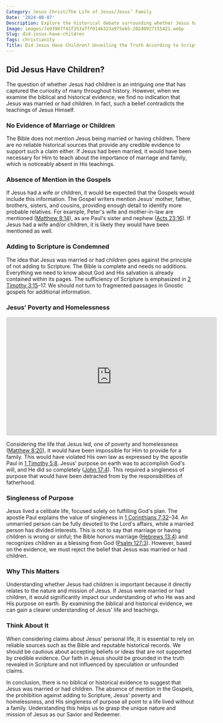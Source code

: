 ```yaml
---
Category: Jesus Christ/The Life of Jesus/Jesus’ Family
Date: '2024-08-07'
Description: Explore the historical debate surrounding whether Jesus had children, delving into religious texts and scholarly interpretations to uncover the truth.
Image: images/7e93967f41f353a7ff014b323a975e65-20240927155421.webp
Slug: did-jesus-have-children
Tags: christianity
Title: Did Jesus Have Children? Unveiling the Truth According to Scriptures
---
```


## Did Jesus Have Children?

The question of whether Jesus had children is an intriguing one that has captured the curiosity of many throughout history. However, when we examine the biblical and historical evidence, we find no indication that Jesus was married or had children. In fact, such a belief contradicts the teachings of Jesus Himself.

### No Evidence of Marriage or Children

The Bible does not mention Jesus being married or having children. There are no reliable historical sources that provide any credible evidence to support such a claim either. If Jesus had been married, it would have been necessary for Him to teach about the importance of marriage and family, which is noticeably absent in His teachings.

### Absence of Mention in the Gospels

If Jesus had a wife or children, it would be expected that the Gospels would include this information. The Gospel writers mention Jesus' mother, father, brothers, sisters, and cousins, providing enough detail to identify more probable relatives. For example, Peter's wife and mother-in-law are mentioned ([Matthew 8:14](https://www.bibleref.com/Matthew/8/Matthew-8-14.html)), as are Paul's sister and nephew ([Acts 23:16](https://www.bibleref.com/Acts/23/Acts-23-16.html)). If Jesus had a wife and/or children, it is likely they would have been mentioned as well.

### Adding to Scripture is Condemned

The idea that Jesus was married or had children goes against the principle of not adding to Scripture. The Bible is complete and needs no additions. Everything we need to know about God and His salvation is already contained within its pages. The sufficiency of Scripture is emphasized in [2 Timothy 3:15](https://www.bibleref.com/2-Timothy/3/2-Timothy-3-15.html)–17. We should not turn to fragmented passages in Gnostic gospels for additional information.

### Jesus' Poverty and Homelessness


<iframe width="560" height="315" src="https://www.youtube.com/embed/ukRUAAPmRX8" frameborder="0" allow="autoplay; encrypted-media" allowfullscreen></iframe>


Considering the life that Jesus led, one of poverty and homelessness ([Matthew 8:20](https://www.bibleref.com/Matthew/8/Matthew-8-20.html)), it would have been impossible for Him to provide for a family. This would have violated His own law as expressed by the apostle Paul in [1 Timothy 5:8](https://www.bibleref.com/1-Timothy/5/1-Timothy-5-8.html). Jesus' purpose on earth was to accomplish God's will, and He did so completely ([John 17:4](https://www.bibleref.com/John/17/John-17-4.html)). This required a singleness of purpose that would have been detracted from by the responsibilities of fatherhood.

### Singleness of Purpose

Jesus lived a celibate life, focused solely on fulfilling God's plan. The apostle Paul explains the value of singleness in [1 Corinthians 7:32](https://www.bibleref.com/1-Corinthians/7/1-Corinthians-7-32.html)–34. An unmarried person can be fully devoted to the Lord's affairs, while a married person has divided interests. This is not to say that marriage or having children is wrong or sinful; the Bible honors marriage ([Hebrews 13:4](https://www.bibleref.com/Hebrews/13/Hebrews-13-4.html)) and recognizes children as a blessing from God ([Psalm 127:3](https://www.bibleref.com/Psalm/127/Psalm-127-3.html)). However, based on the evidence, we must reject the belief that Jesus was married or had children.

### Why This Matters

Understanding whether Jesus had children is important because it directly relates to the nature and mission of Jesus. If Jesus were married or had children, it would significantly impact our understanding of who He was and His purpose on earth. By examining the biblical and historical evidence, we can gain a clearer understanding of Jesus' life and teachings.

### Think About It

When considering claims about Jesus' personal life, it is essential to rely on reliable sources such as the Bible and reputable historical records. We should be cautious about accepting beliefs or ideas that are not supported by credible evidence. Our faith in Jesus should be grounded in the truth revealed in Scripture and not influenced by speculation or unfounded claims.

In conclusion, there is no biblical or historical evidence to suggest that Jesus was married or had children. The absence of mention in the Gospels, the prohibition against adding to Scripture, Jesus' poverty and homelessness, and His singleness of purpose all point to a life lived without a family. Understanding this helps us to grasp the unique nature and mission of Jesus as our Savior and Redeemer.